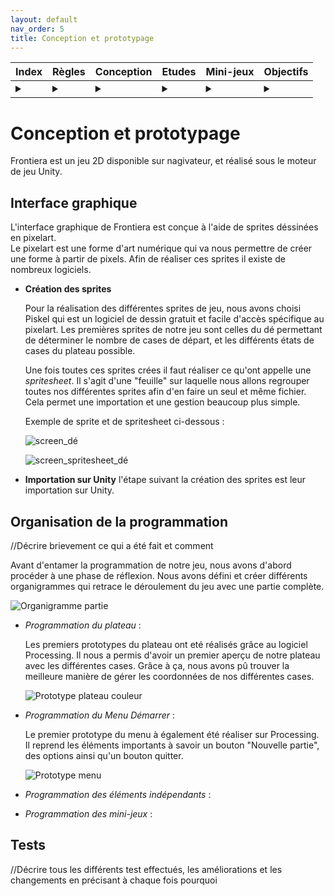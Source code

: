 ```yaml
---
layout: default
nav_order: 5
title: Conception et prototypage
---
```

| Index | Règles | Conception | Etudes | Mini-jeux | Objectifs |
| --------- | --------- | --------- | --------- | --------- | --------- |
| <details><summary></summary>[°](https://github.com/Makerspace-Amiens/2024-FrontieraApp/blob/main/docs/index.md)</details> | <details><summary></summary>[°](https://github.com/Makerspace-Amiens/2024-FrontieraApp/blob/main/docs/R%C3%A8gles.md)</details> | <details><summary></summary>[°](https://github.com/Makerspace-Amiens/2024-FrontieraApp/blob/main/docs/conception.md)</details> | <details><summary></summary>[°](https://github.com/Makerspace-Amiens/2024-FrontieraApp/blob/main/docs/etudes.md)</details> | <details><summary></summary>[°](https://github.com/Makerspace-Amiens/2024-FrontieraApp/blob/main/docs/mini-jeux.md)</details> | <details><summary></summary>[°](https://github.com/Makerspace-Amiens/2024-FrontieraApp/blob/main/docs/objectifs.md)</details> |

# Conception et prototypage
Frontiera est un jeu 2D disponible sur nagivateur, et réalisé sous le moteur de jeu Unity.

## Interface graphique
L'interface graphique de Frontiera est conçue à l'aide de sprites déssinées en pixelart.  
Le pixelart est une forme d'art numérique qui va nous permettre de créer une forme à partir de pixels. Afin de réaliser ces sprites il existe de nombreux logiciels.
* **Création des sprites**

  Pour la réalisation des différentes sprites de jeu, nous avons choisi Piskel qui est un logiciel de dessin gratuit et facile d'accès spécifique au pixelart. Les premières sprites de notre jeu sont celles du dé permettant de déterminer le nombre de cases de départ, et les différents états de cases du plateau possible.
  
  Une fois toutes ces sprites crées il faut réaliser ce qu'ont appelle une *spritesheet*. Il s'agit d'une "feuille" sur laquelle nous allons regrouper toutes nos différentes sprites afin d'en faire un seul et même fichier. Cela permet une importation et une gestion beaucoup plus simple.
  
  Exemple de sprite et de spritesheet ci-dessous :
  
   ![screen_dé](https://github.com/Makerspace-Amiens/2024-FrontieraApp/assets/158062961/d11bde4b-45fe-41c6-84dc-b878b79c3e3e)
  
   ![screen_spritesheet_dé](https://github.com/Makerspace-Amiens/2024-FrontieraApp/assets/158062961/70be1294-1a30-4364-ab11-7ddf08d37c63)

* **Importation sur Unity**
l'étape suivant la création des sprites est leur importation sur Unity. 
  
  
## Organisation de la programmation
//Décrire brievement ce qui a été fait et comment  

Avant d'entamer la programmation de notre jeu, nous avons d'abord procéder à une phase de réflexion. Nous avons défini et créer différents organigrammes qui retrace le déroulement du jeu avec une partie complète.  


![Organigramme partie](https://github.com/Makerspace-Amiens/2024-FrontieraApp/assets/158062961/6672c83a-fbe2-4252-b250-8953576d86ba)  



* *Programmation du plateau* :

  Les premiers prototypes du plateau ont eté réalisés grâce au logiciel Processing. Il nous a permis d'avoir un premier aperçu de notre plateau avec les différentes cases. Grâce à ça, nous avons pû trouver la meilleure manière de gérer les coordonnées de nos différentes cases.  

  ![Prototype plateau couleur](https://github.com/Makerspace-Amiens/2024-FrontieraApp/assets/158062961/05750076-c588-41d7-b03f-be6aeb16d0fc)

  
* *Programmation du Menu Démarrer* :

  Le premier prototype du menu à également été réaliser sur Processing. Il reprend les éléments importants à savoir un bouton "Nouvelle partie", des options ainsi qu'un bouton quitter.
  
  
  ![Prototype menu](https://github.com/Makerspace-Amiens/2024-FrontieraApp/assets/158062961/a7b8a378-d617-4961-86e3-6cc99f58d3c4)


  
* *Programmation des éléments indépendants* :

  
* *Programmation des mini-jeux* :

## Tests 
//Décrire tous les différents test effectués, les améliorations et les changements en précisant à chaque fois pourquoi

